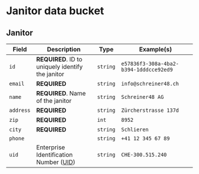 # Janitor data bucket

## Janitor

| Field | Description | Type | Example(s) |
| --- | --- | --- | --- |
| `id` | **REQUIRED**. ID to uniquely identify the janitor | `string` | `e57836f3-308a-4ba2-b394-1dddcce92ed9` |
| `email` | **REQUIRED** | `string` | `info@schreiner48.ch` |
| `name` | **REQUIRED**. Name of the janitor | `string` | `Schreiner48 AG` |
| `address` | **REQUIRED** | `string` | `Zürcherstrasse 137d` |
| `zip` | **REQUIRED** | `int` | `8952` |
| `city` | **REQUIRED** | `string` | `Schlieren` |
| `phone` |  | `string` | `+41 12 345 67 89` |
| `uid` | Enterprise Identification Number ([UID](https://www.bfs.admin.ch/bfs/en/home/registers/enterprise-register/enterprise-identification/uid-general/uid.html)) | `string` | `CHE-300.515.240` |
